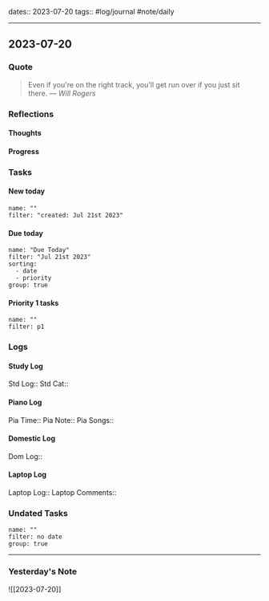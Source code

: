 dates:: 2023-07-20
tags:: #log/journal #note/daily 

---
## 2023-07-20

### Quote

> Even if you're on the right track, you'll get run over if you just sit there.
> — <cite>Will Rogers</cite>


### Reflections

#### Thoughts

#### Progress

### Tasks

#### New today


```todoist
name: ""
filter: "created: Jul 21st 2023"
```



#### Due today

```todoist
name: "Due Today"
filter: "Jul 21st 2023"
sorting: 
  - date
  - priority
group: true
```

#### Priority 1 tasks

```todoist
name: ""
filter: p1
```



### Logs

#### Study Log
Std Log:: 
Std Cat:: 

#### Piano Log

Pia Time:: 
Pia Note:: 
Pia Songs:: 

#### Domestic Log

Dom Log:: 

#### Laptop Log

Laptop Log:: 
Laptop Comments::

### Undated Tasks
```todoist
name: ""
filter: no date
group: true
```



---
### Yesterday's Note

![[2023-07-20]]


